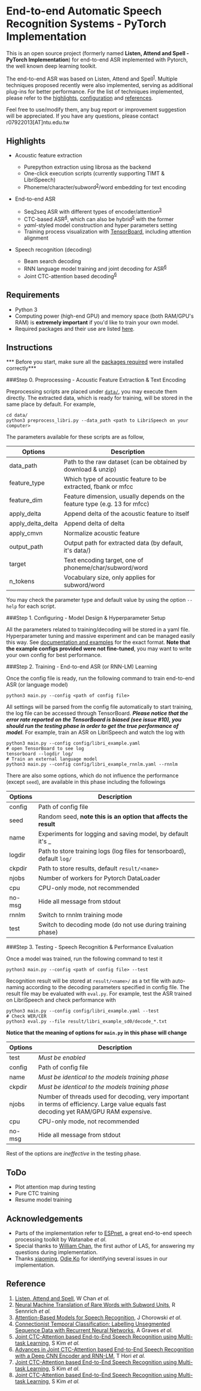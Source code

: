 # End-to-end Automatic Speech Recognition Systems - PyTorch Implementation

This is an open source project (formerly named **Listen, Attend and Spell - PyTorch Implementation**) for end-to-end ASR implemented with Pytorch, the well known deep learning toolkit.

The end-to-end ASR was based on Listen, Attend and Spell<sup>[1](#Reference)</sup>. Multiple techniques proposed recently were also implemented, serving as additional plug-ins for better performance. For the list of techniques implemented, please refer to the [highlights](#Highlights), [configuration](config/) and [references](#Reference).

Feel free to use/modify them, any bug report or improvement suggestion will be appreciated. If you have any questions, please contact r07922013[AT]ntu.edu.tw

## Highlights

- Acoustic feature extraction
    - Purepython extraction using librosa as the backend
    - One-click execution scripts (currently supporting TIMT & LibriSpeech)
    - Phoneme/character/subword<sup>[2](#Reference)</sup>/word embedding for text encoding

- End-to-end ASR 
    - Seq2seq ASR with different types of encoder/attention<sup>[3](#Reference)</sup>
    - CTC-based ASR<sup>[4](#Reference)</sup>, which can also be hybrid<sup>[5](#Reference)</sup> with the former
    - *yaml*-styled model construction and hyper parameters setting
    -  Training process visualization with [TensorBoard](https://www.tensorflow.org/guide/summaries_and_tensorboard), including attention alignment

- Speech recognition (decoding)
    - Beam search decoding
    - RNN language model training and joint decoding for ASR<sup>[6](#Reference)</sup>
    - Joint CTC-attention based decoding<sup>[6](#Reference)</sup>


## Requirements

- Python 3
- Computing power (high-end GPU) and memory space (both RAM/GPU's RAM) is **extremely important** if you'd like to train your own model.
- Required packages and their use are listed [here](used_package.txt).

## Instructions

*** Before you start, make sure all the [packages required](used_package.txt) were installed correctly***

###Step 0. Preprocessing - Acoustic Feature Extraction & Text Encoding

Preprocessing scripts are placed under [`data/`](data/), you may execute them directly. The extracted data, which is ready for training, will be stored in the same place by default. For example,
```
cd data/
python3 preprocess_libri.py --data_path <path to LibriSpeech on your computer> 
```

The parameters available for these scripts are as follow,

| Options        | Description                                                               |
|-------------------|---------------------------------------------------------------------------|
| data_path         | Path to the raw dataset (can be obtained by download & unzip)                 |
| feature_type      | Which type of acoustic feature to be extracted, fbank or mfcc                                                             |
| feature_dim       | Feature dimension, usually depends on the feature type (e.g. 13 for mfcc) |
| apply_delta       | Append delta of the acoustic feature to itself                            |
| apply_delta_delta | Append delta of delta                                                     |
| apply_cmvn        | Normalize acoustic feature                                                |
| output_path       | Output path for extracted data (by default, it's data/)                   |
| target            | Text encoding target, one of phoneme/char/subword/word                    |
| n_tokens          | Vocabulary size, only applies for subword/word    

You may check the parameter type and default value by using the option ```--help``` for each script.

###Step 1. Configuring - Model Design & Hyperparameter Setup

All the parameters related to training/decoding will be stored in a yaml file. Hyperparameter tuning and massive experiment and can be managed easily this way. See [documentation and examples](config/) for the exact format. **Note that the example configs provided were not fine-tuned**, you may want to write your own config for best performance.

###Step 2. Training - End-to-end ASR (or RNN-LM) Learning

Once the config file is ready, run the following command to train end-to-end ASR (or language model)
```
python3 main.py --config <path of config file> 
```
All settings will be parsed from the config file automatically to start training, the log file can be accessed through TensorBoard. ***Please notice that the error rate reported on the TensorBoard is biased (see issue #10), you should run the testing phase in order to get the true performance of model***. For example, train an ASR on LibriSpeech and watch the log with
```
python3 main.py --config config/libri_example.yaml
# open TensorBoard to see log
tensorboard --logdir log/
# Train an external language model
python3 main.py --config config/libri_example_rnnlm.yaml --rnnlm
```
There are also some options,  which do not influence the performance (except `seed`), are available in this phase including the followings

| Options | Description                                                                                   |
|---------|-----------------------------------------------------------------------------------------------|
| config  | Path of config file                                                                           |
| seed    | Random seed, **note this is an option that affects the result**                                         |
| name    | Experiments for logging and saving model, by default it's <name of config file>_<random seed> |
| logdir  | Path to store training logs (log files for tensorboard), default `log/`                                                   |
| ckpdir  | Path to store results, default `result/<name>`                                                |
| njobs   | Number of workers for Pytorch DataLoader                                                      |
| cpu     | CPU-only mode, not recommended                                                                |
| no-msg  | Hide all message from stdout                                                                  |
| rnnlm   | Switch to rnnlm training mode                                                               |
| test    | Switch to decoding mode (do not use during training phase) 


###Step 3. Testing - Speech Recognition & Performance Evaluation

Once a model was trained, run the following command to test it
```
python3 main.py --config <path of config file> --test
```
Recognition result will be stored at `result/<name>/` as a txt file with auto-naming according to the decoding parameters specified in config file. The result file may be evaluated with `eval.py`. For example, test the ASR trained on LibriSpeech and check performance with
```
python3 main.py --config config/libri_example.yaml --test
# Check WER/CER
python3 eval.py --file result/libri_example_sd0/decode_*.txt
```
**Notice that the meaning of options for `main.py` in this phase will change**

| Options | Description                                                                                   |
|---------|-----------------------------------------------------------------------------------------------|
| test    | *Must be enabled*|
| config  | Path of config file                                                                           |
| name    |*Must be identical to the models training phase*  |
| ckpdir  | *Must be identical to the models training phase*                                               |
| njobs   | Number of threads used for decoding, very important in terms of efficiency. Large value equals fast decoding yet RAM/GPU RAM expensive.    |
| cpu     | CPU-only mode, not recommended                                                     |
| no-msg  | Hide all message from stdout                                                              |

Rest of the options are *ineffective*  in the testing phase.

## ToDo

- Plot attention map during testing
- Pure CTC training 
- Resume model training

## Acknowledgements 
- Parts of the implementation refer to [ESPnet](https://github.com/espnet/espnet), a great end-to-end speech processing toolkit by Watanabe *et al*.
- Special thanks to [William Chan](http://williamchan.ca/), the first author of LAS, for answering my questions during implementation.
- Thanks [xiaoming](https://github.com/lezasantaizi), [Odie Ko](https://github.com/odie2630463) for identifying several issues in our implementation. 

## Reference

1. [Listen, Attend and Spell](https://arxiv.org/abs/1508.01211v2), W Chan *et al.*
2. [Neural Machine Translation of Rare Words with Subword Units](http://www.aclweb.org/anthology/P16-1162), R Sennrich *et al.*
3. [Attention-Based Models for Speech Recognition](https://arxiv.org/abs/1506.07503), J Chorowski *et al*.
4. [Connectionist Temporal Classification: Labelling Unsegmented Sequence Data with Recurrent Neural Networks](ftp://ftp.idsia.ch/pub/juergen/icml2006.pdf), A Graves *et al*.
5. [Joint CTC-Attention based End-to-End Speech Recognition using Multi-task Learning](https://arxiv.org/abs/1609.06773), S Kim *et al.* 
6.  [Advances in Joint CTC-Attention based End-to-End Speech Recognition with a Deep CNN Encoder and RNN-LM](https://arxiv.org/abs/1706.02737), T Hori *et al.* 
7.  [Joint CTC-Attention based End-to-End Speech Recognition using Multi-task Learning](https://arxiv.org/abs/1609.06773), S Kim *et al.* 
8.  [Joint CTC-Attention based End-to-End Speech Recognition using Multi-task Learning](https://arxiv.org/abs/1609.06773), S Kim *et al.* 
